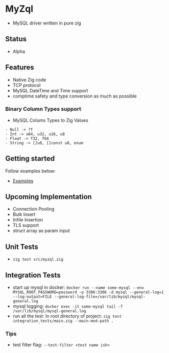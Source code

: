 # MyZql
- MySQL driver written in pure zig

## Status
- Alpha

## Features
- Native Zig code
- TCP protocol
- MySQL DateTime and Time support
- comptime safety and type conversion as much as possible

### Binary Column Types support
- MySQL Colums Types to Zig Values
```
- Null -> ?T
- Int -> u64, u32, u16, u8
- Float -> f32, f64
- String -> []u8, []const u8, enum
```

## Getting started
Follow examples below:
- [Examples](https://github.com/speed2exe/myzql-example)

## Upcoming Implementation
- Connection Pooling
- Bulk Insert
- Infile Insertion
- TLS support
- struct array as param input

## Unit Tests
- `zig test src/myzql.zig`

## Integration Tests
- start up mysql in docker: `docker run --name some-mysql --env MYSQL_ROOT_PASSWORD=password -p 3306:3306 -d mysql --general-log=1 --log-output=FILE --general-log-file=/var/lib/mysql/mysql-general.log`
- mysql logging: `docker exec -it some-mysql tail -f /var/lib/mysql/mysql-general.log`
- run all the test: In root directory of project: `zig test integration_tests/main.zig --main-mod-path .`

### Tips
- test filter flag: `--test-filter <test name ish>`
